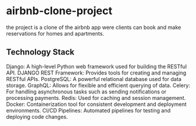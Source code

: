 # airbnb-clone-project 
the project is a clone of the airbnb app were clients can book and make reservations for homes and apartments.

## Technology Stack
Django: A high-level Python web framework used for building the RESTful API.
DJANGO REST Framework: Provides tools for creating and managing RESTful APIs.
PostgreSQL: A powerful relational database used for data storage.
GraphQL: Allows for flexible and efficient querying of data.
Celery: For handling asynchronous tasks such as sending notifications or processing payments.
Redis: Used for caching and session management.
Docker: Containerization tool for consistent development and deployment environments.
CI/CD Pipelines: Automated pipelines for testing and deploying code changes.
